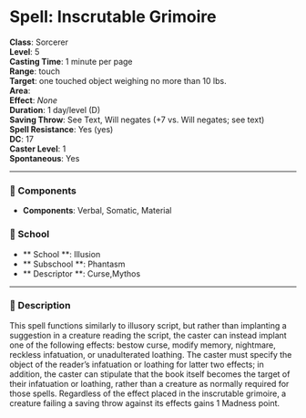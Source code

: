 
# Spell: Inscrutable Grimoire
**Class**: Sorcerer  
**Level**: 5  
**Casting Time**: 1 minute per page  
**Range**: touch  
**Target**: one touched object weighing no more than 10 lbs.  
**Area**:   
**Effect**: _None_  
**Duration**: 1 day/level (D)  
**Saving Throw**: See Text, Will negates (+7 vs. Will negates; see text)  
**Spell Resistance**: Yes (yes)  
**DC**: 17  
**Caster Level**: 1  
**Spontaneous**: Yes

---

### 🔮 Components
- **Components**: Verbal, Somatic, Material

### 🏫 School
- ** School **: Illusion
- ** Subschool **: Phantasm
- ** Descriptor **: Curse,Mythos
---

### 📜 Description
This spell functions similarly to illusory script, but rather than implanting a suggestion in a creature reading the script, the caster can instead implant one of the following effects: bestow curse, modify memory, nightmare, reckless infatuation, or unadulterated loathing. The caster must specify the object of the reader’s infatuation or loathing for latter two effects; in addition, the caster can stipulate that the book itself becomes the target of their infatuation or loathing, rather than a creature as normally required for those spells. Regardless of the effect placed in the inscrutable grimoire, a creature failing a saving throw against its effects gains 1 Madness point.
